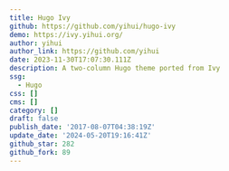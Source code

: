 ```yaml
---
title: Hugo Ivy
github: https://github.com/yihui/hugo-ivy
demo: https://ivy.yihui.org/
author: yihui
author_link: https://github.com/yihui
date: 2023-11-30T17:07:30.111Z
description: A two-column Hugo theme ported from Ivy
ssg:
  - Hugo
css: []
cms: []
category: []
draft: false
publish_date: '2017-08-07T04:38:19Z'
update_date: '2024-05-20T19:16:41Z'
github_star: 282
github_fork: 89
---
```


